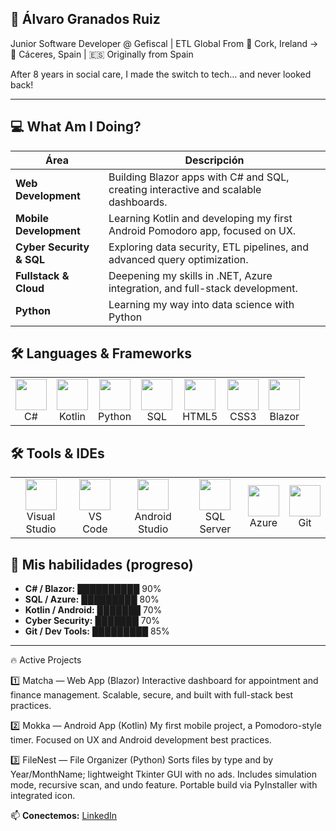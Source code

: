 ## 🚀 Álvaro Granados Ruiz

Junior Software Developer @ Gefiscal | ETL Global
From 📍 Cork, Ireland → 📍 Cáceres, Spain | 🇪🇸 Originally from Spain

After 8 years in social care, I made the switch to tech… and never looked back!

---

## 💻 What Am I Doing?

| Área | Descripción |
|------|-------------|
| **Web Development** | Building Blazor apps with C# and SQL, creating interactive and scalable dashboards. |
| **Mobile Development** | Learning Kotlin and developing my first Android Pomodoro app, focused on UX. |
| **Cyber Security & SQL** | Exploring data security, ETL pipelines, and advanced query optimization. |
| **Fullstack & Cloud** | Deepening my skills in .NET, Azure integration, and full-stack development. |
| **Python** | Learning my way into data science with Python |

## 🛠️ Languages & Frameworks
<table> <tr> <td align="center"> <img src="https://cdn.jsdelivr.net/gh/devicons/devicon/icons/csharp/csharp-original.svg" width="50" height="50"/><br/> C# </td> <td align="center"> <img src="https://cdn.jsdelivr.net/gh/devicons/devicon/icons/kotlin/kotlin-original.svg" width="50" height="50"/><br/> Kotlin </td> <td align="center"> <img src="https://cdn.jsdelivr.net/gh/devicons/devicon/icons/python/python-original.svg" width="50" height="50"/><br/> Python </td> <td align="center"> <img src="https://icons.veryicon.com/png/o/application/designer-icon/sql-5.png" width="50" height="50"/><br/> SQL </td> <td align="center"> <img src="https://cdn.jsdelivr.net/gh/devicons/devicon/icons/html5/html5-original.svg" width="50" height="50"/><br/> HTML5 </td> <td align="center"> <img src="https://cdn.jsdelivr.net/gh/devicons/devicon/icons/css3/css3-original.svg" width="50" height="50"/><br/> CSS3 </td> <td align="center"> <img src="https://cdn.jsdelivr.net/gh/devicons/devicon/icons/blazor/blazor-original.svg" width="50" height="50"/><br/> Blazor </td> </tr> </table>

## 🛠️ Tools & IDEs

<table>
  <tr>
    <td align="center">
      <img src="https://cdn.jsdelivr.net/gh/devicons/devicon/icons/visualstudio/visualstudio-plain.svg" width="50" height="50"/><br/>
      Visual Studio
    </td>
    <td align="center">
      <img src="https://cdn.jsdelivr.net/gh/devicons/devicon/icons/vscode/vscode-original.svg" width="50" height="50"/><br/>
      VS Code
    </td>
   <td align="center">
  <img src="https://cdn.jsdelivr.net/gh/devicons/devicon/icons/androidstudio/androidstudio-original.svg" width="50" height="50"/><br/>
  Android Studio
</td>
    <td align="center">
      <img src="https://cdn.jsdelivr.net/gh/devicons/devicon/icons/microsoftsqlserver/microsoftsqlserver-plain.svg" width="50" height="50"/><br/>
      SQL Server
    </td>
    <td align="center">
      <img src="https://cdn.jsdelivr.net/gh/devicons/devicon/icons/azure/azure-original.svg" width="50" height="50"/><br/>
      Azure
    </td>
    <td align="center">
      <img src="https://cdn.jsdelivr.net/gh/devicons/devicon/icons/git/git-original.svg" width="50" height="50"/><br/>
      Git
    </td>
  </tr>
</table>

## 🌱 Mis habilidades (progreso)

- **C# / Blazor:** ██████████ 90%  
- **SQL / Azure:** █████████ 80%  
- **Kotlin / Android:** ███████ 70%  
- **Cyber Security:** ███████ 70%  
- **Git / Dev Tools:** █████████ 85%  

---

🔥 Active Projects

1️⃣ Matcha — Web App (Blazor)
Interactive dashboard for appointment and finance management.
Scalable, secure, and built with full-stack best practices.

2️⃣ Mokka — Android App (Kotlin)
My first mobile project, a Pomodoro-style timer.
Focused on UX and Android development best practices.

3️⃣ FileNest — File Organizer (Python)
Sorts files by type and by Year/MonthName; lightweight Tkinter GUI with no ads.
Includes simulation mode, recursive scan, and undo feature.
Portable build via PyInstaller with integrated icon.

📫 **Conectemos:** [LinkedIn](https://www.linkedin.com/in/alvarogranadosruiz/)

